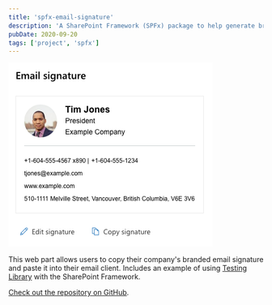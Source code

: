 ```yaml
---
title: 'spfx-email-signature'
description: 'A SharePoint Framework (SPFx) package to help generate branded email signatures.'
pubDate: 2020-09-20
tags: ['project', 'spfx']
---
```


![Screenshot of the a sample email signature.](1.png)

This web part allows users to copy their company's branded email signature and paste it into their email client. Includes an example of using [Testing Library](https://testing-library.com/) with the SharePoint Framework.

[Check out the repository on GitHub](https://github.com/habaneroconsulting/spfx-email-signature).
